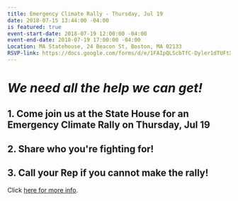 ```yaml
---
title: Emergency Climate Rally - Thursday, Jul 19
date: 2018-07-15 13:44:00 -04:00
is featured: true
event-start-date: 2018-07-19 12:00:00 -04:00
event-end-date: 2018-07-19 17:00:00 -04:00
Location: MA Statehouse, 24 Beacon St, Boston, MA 02133
RSVP-link: https://docs.google.com/forms/d/e/1FAIpQLScbTfC-Dyler1dTUFtXFBKoAkPHT4CkWhZ13CRh57JBzSv3Fw/viewform
---
```


# *We need all the help we can get!*

## 1. Come join us at the State House for an Emergency Climate Rally on Thursday, Jul 19

## 2. Share who you're fighting for!

## 3. Call your Rep if you cannot make the rally!  

Click [here for more info](https://docs.google.com/forms/d/e/1FAIpQLScbTfC-Dyler1dTUFtXFBKoAkPHT4CkWhZ13CRh57JBzSv3Fw/viewform).